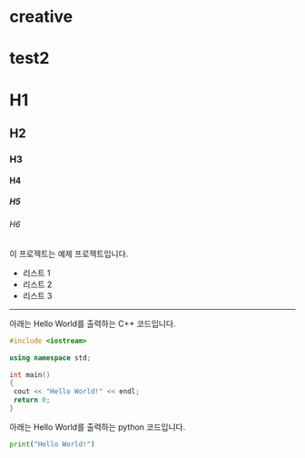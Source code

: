 # creative
# test2

# H1
## H2
### H3
#### H4
##### H5
###### H6

이 프로젝트는 예제 프로젝트입니다.

- 리스트 1
- 리스트 2
- 리스트 3


-------------------------------


아래는 Hello World를 출력하는 C++ 코드입니다.

```cpp
#include <iostream>
  
using namespace std;
  
int main()
{
 cout << "Hello World!" << endl;
 return 0;
}
```

아래는 Hello World를 출력하는 python 코드입니다.
```python
print("Hello World!")
```
